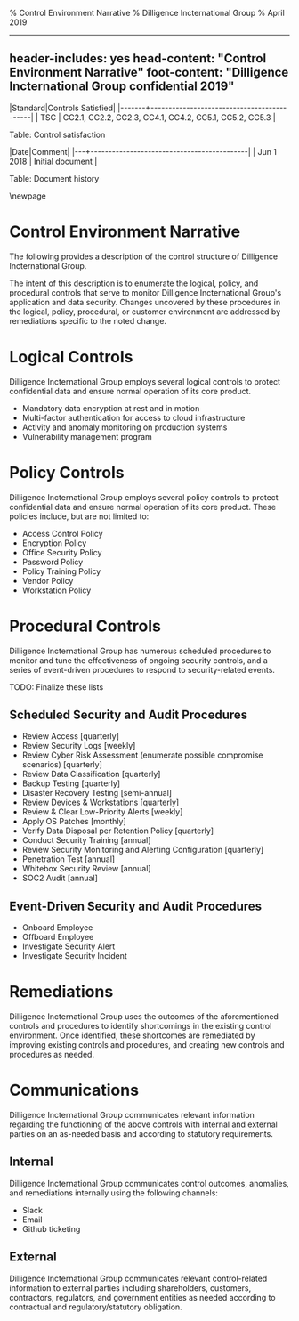 % Control Environment Narrative
% Dilligence Incternational Group
% April 2019

---
header-includes: yes
head-content: "Control Environment Narrative"
foot-content: "Dilligence Incternational Group confidential 2019"
---

|Standard|Controls Satisfied|
|-------+--------------------------------------------|
| TSC | CC2.1, CC2.2, CC2.3, CC4.1, CC4.2, CC5.1, CC5.2, CC5.3 |

Table: Control satisfaction


|Date|Comment|
|---+--------------------------------------------|
| Jun 1 2018 | Initial document |

Table: Document history


\newpage


# Control Environment Narrative

The following provides a description of the control structure of Dilligence Incternational Group.

The intent of this description is to enumerate the logical, policy, and procedural controls that serve to monitor Dilligence Incternational Group's application and data security. Changes uncovered by these procedures in the logical, policy, procedural, or customer environment are addressed by remediations specific to the noted change.

# Logical Controls

Dilligence Incternational Group employs several logical controls to protect confidential data and ensure normal operation of its core product.

- Mandatory data encryption at rest and in motion
- Multi-factor authentication for access to cloud infrastructure
- Activity and anomaly monitoring on production systems
- Vulnerability management program

# Policy Controls

Dilligence Incternational Group employs several policy controls to protect confidential data and ensure normal operation of its core product. These policies include, but are not limited to:

- Access Control Policy
- Encryption Policy
- Office Security Policy
- Password Policy
- Policy Training Policy
- Vendor Policy
- Workstation Policy

# Procedural Controls

Dilligence Incternational Group has numerous scheduled procedures to monitor and tune the effectiveness of ongoing security controls, and a series of event-driven procedures to respond to security-related events.

TODO: Finalize these lists

## Scheduled Security and Audit Procedures

- Review Access [quarterly]
- Review Security Logs [weekly]
- Review Cyber Risk Assessment (enumerate possible compromise scenarios) [quarterly]
- Review Data Classification [quarterly]
- Backup Testing [quarterly]
- Disaster Recovery Testing [semi-annual]
- Review Devices & Workstations [quarterly]
- Review & Clear Low-Priority Alerts [weekly]
- Apply OS Patches [monthly]
- Verify Data Disposal per Retention Policy [quarterly]
- Conduct Security Training [annual]
- Review Security Monitoring and Alerting Configuration [quarterly]
- Penetration Test [annual]
- Whitebox Security Review [annual]
- SOC2 Audit [annual]

## Event-Driven Security and Audit Procedures

- Onboard Employee
- Offboard Employee
- Investigate Security Alert
- Investigate Security Incident

# Remediations

Dilligence Incternational Group uses the outcomes of the aforementioned controls and procedures to identify shortcomings in the existing control environment. Once identified, these shortcomes are remediated by improving existing controls and procedures, and creating new controls and procedures as needed.

# Communications

Dilligence Incternational Group communicates relevant information regarding the functioning of the above controls with internal and external parties on an as-needed basis and according to statutory requirements.

## Internal

Dilligence Incternational Group communicates control outcomes, anomalies, and remediations internally using the following channels:

- Slack
- Email
- Github ticketing

## External

Dilligence Incternational Group communicates relevant control-related information to external parties including shareholders, customers, contractors, regulators, and government entities as needed according to contractual and regulatory/statutory obligation.

